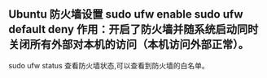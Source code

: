 Ubuntu 防火墙设置
sudo ufw enable
sudo ufw default deny 
作用：开启了防火墙并随系统启动同时关闭所有外部对本机的访问（本机访问外部正常）。
---
sudo ufw status 查看防火墙状态,可以查看到防火墙的白名单。